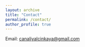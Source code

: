 ```yaml
---
layout: archive
title: "Contact"
permalink: /contact/
author_profile: true
---
```


Email: canaliyalcinkaya@gmail.com
